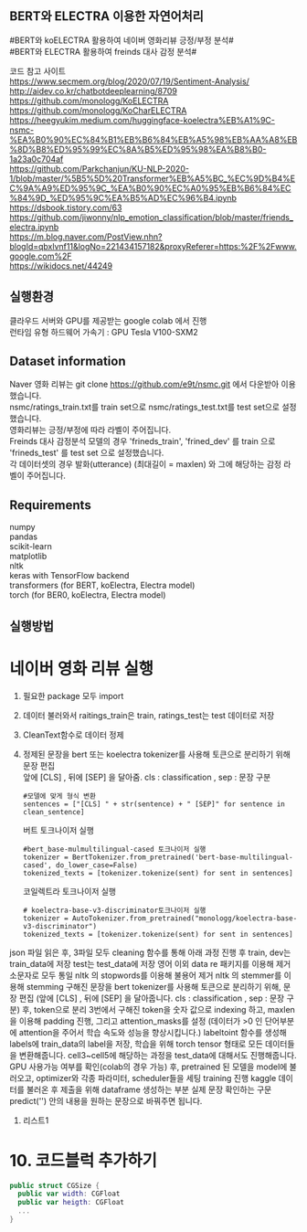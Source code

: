 ## BERT와 ELECTRA 이용한 자연어처리
#BERT와 koELECTRA 활용하여 네이버 영화리뷰 긍정/부정 분석#  
#BERT와 ELECTRA 활용하여 freinds 대사 감정 분석#   

코드 참고 사이트  
https://www.secmem.org/blog/2020/07/19/Sentiment-Analysis/  
http://aidev.co.kr/chatbotdeeplearning/8709  
https://github.com/monologg/KoELECTRA  
https://github.com/monologg/KoCharELECTRA  
https://heegyukim.medium.com/huggingface-koelectra%EB%A1%9C-nsmc-%EA%B0%90%EC%84%B1%EB%B6%84%EB%A5%98%EB%AA%A8%EB%8D%B8%ED%95%99%EC%8A%B5%ED%95%98%EA%B8%B0-1a23a0c704af  
https://github.com/Parkchanjun/KU-NLP-2020-1/blob/master/%5B5%5D%20Transformer%EB%A5%BC_%EC%9D%B4%EC%9A%A9%ED%95%9C_%EA%B0%90%EC%A0%95%EB%B6%84%EC%84%9D_%ED%95%9C%EA%B5%AD%EC%96%B4.ipynb    
https://dsbook.tistory.com/63    
https://github.com/jiwonny/nlp_emotion_classification/blob/master/friends_electra.ipynb  
https://m.blog.naver.com/PostView.nhn?blogId=qbxlvnf11&logNo=221434157182&proxyReferer=https:%2F%2Fwww.google.com%2F  
https://wikidocs.net/44249  

## 실행환경
클라우드 서버와 GPU를 제공받는 google colab 에서 진행  
런타임 유형 하드웨어 가속기 : GPU Tesla V100-SXM2  

## Dataset information 
Naver 영화 리뷰는 git clone https://github.com/e9t/nsmc.git 에서 다운받아 이용했습니다.   
nsmc/ratings_train.txt를 train set으로 nsmc/ratings_test.txt를  test set으로 설정했습니다.  
영화리뷰는 긍정/부정에 따라 라벨이 주어집니다.   
Freinds 대사 감정분석 모델의 경우 'frineds_train', 'frined_dev' 를 train 으로 'frineds_test' 를 test set 으로 설정했습니다.   
각 데이터셋의 경우 발화(utterance) (최대길이 = maxlen) 와 그에 해당하는 감정 라벨이 주어집니다.  

## Requirements  
numpy  
pandas  
scikit-learn  
matplotlib  
nltk  
keras with TensorFlow backend  
transformers (for BERT, koElectra, Electra model)  
torch (for BER0, koElectra, Electra model)  


## 실행방법

# 네이버 영화 리뷰 실행 
1. 필요한 package 모두 import  
2. 데이터 불러와서 raitings_train은 train, ratings_test는 test 데이터로 저장
3. CleanText함수로 데이터 정제  
4. 정제된 문장을 bert 또는 koelectra tokenizer를 사용해 토큰으로 분리하기 위해 문장 편집   
    앞에 [CLS] , 뒤에 [SEP] 을 달아줌. cls : classification , sep : 문장 구분 
   
   ```
   #모델에 맞게 형식 변환  
   sentences = ["[CLS] " + str(sentence) + " [SEP]" for sentence in clean_sentence]
   ```
 
   버트 토크나이저 실행
   
   ```
   #bert_base-mulmultilingual-cased 토크나이저 실행 
   tokenizer = BertTokenizer.from_pretrained('bert-base-multilingual-cased', do_lower_case=False)
   tokenized_texts = [tokenizer.tokenize(sent) for sent in sentences]
   ```
   
   코일렉트라 토크나이저 실행
   
   ```
   # koelectra-base-v3-discriminator토크나이저 실행
   tokenizer = AutoTokenizer.from_pretrained("monologg/koelectra-base-v3-discriminator")
   tokenized_texts = [tokenizer.tokenize(sent) for sent in sentences]
   ```


json 파일 읽은 후, 3파일 모두 cleaning 함수를 통해 아래 과정 진행 후 train, dev는 train_data에 저장 test는 test_data에 저장
영어 이외 data re 패키지를 이용해 제거
소문자로 모두 통일
nltk 의 stopwords를 이용해 불용어 제거
nltk 의 stemmer를 이용해 stemming
구해진 문장을 bert tokenizer를 사용해 토큰으로 분리하기 위해, 문장 편집 (앞에 [CLS] , 뒤에 [SEP] 을 달아줍니다. cls : classification , sep : 문장 구분) 후, token으로 분리
3번에서 구해진 token을 숫자 값으로 indexing 하고, maxlen을 이용해 padding 진행, 그리고 attention_masks를 설정 (데이터가 >0 인 단어부분에 attention을 주어서 학습 속도와 성능을 향상시킵니다.)
labeltoint 함수를 생성해 labels에 train_data의 label을 저장, 학습을 위해 torch tensor 형태로 모든 데이터들을 변환해줍니다.
cell3~cell5에 해당하는 과정을 test_data에 대해서도 진행해줍니다.
GPU 사용가능 여부를 확인(colab의 경우 가능) 후, pretrained 된 모델을 model에 불러오고, optimizer와 각종 파라미터, scheduler들을 세팅
training 진행
kaggle 데이터를 불러온 후 제출을 위해 dataframe 생성하는 부분
실제 문장 확인하는 구문 predict('') 안의 내용을 원하는 문장으로 바꿔주면 됩니다.


1. 리스트1
# 10. 코드블럭 추가하기

```swift
public struct CGSize {
  public var width: CGFloat
  public var heigth: CGFloat
  ...
}
```
